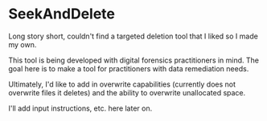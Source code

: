# SeekAndDelete

Long story short, couldn't find a targeted deletion tool that I liked so I made my own.

This tool is being developed with digital forensics practitioners in mind. The goal here is to make a tool for practitioners with data remediation needs.

Ultimately, I'd like to add in overwrite capabilities (currently does not overwrite files it deletes) and the ability to overwrite unallocated space.

I'll add input instructions, etc. here later on.
